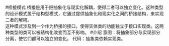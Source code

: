 #桥接模式
桥接是用于把抽象化与现实化解耦，使得二者可以独立变化。这种类型的设计模式属于结构型模式，它通过提供抽象化和现实化之间的桥接结构，来实现二者的解耦。    
这种模式涉及到一个作为桥接的接口，使得实体类的功能独立于接口实现类。这两种类型的类可以被结构化改变而互不影响。
#介绍
意图：将抽象部分与实现部分分离，使它们都可以独立的变化。
代码：抽象类依赖实现类。
